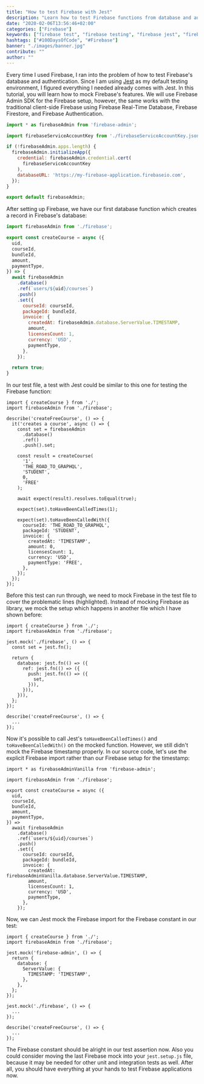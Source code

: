 ```yaml
---
title: "How to test Firebase with Jest"
description: "Learn how to test Firebase functions from database and authentication with Jest. Jest allows you to mock Firebase and its functions for integration and unit testing ..."
date: "2020-02-06T13:56:46+02:00"
categories: ["Firebase"]
keywords: ["firebase test", "firebase testing", "firebase jest", "firebase mock"]
hashtags: ["#100DaysOfCode", "#Firebase"]
banner: "./images/banner.jpg"
contribute: ""
author: ""
---
```


<Sponsorship />

Every time I used Firebase, I ran into the problem of how to test Firebase's database and authentication. Since I am using [Jest](https://jestjs.io/) as my default testing environment, I figured everything I needed already comes with Jest. In this tutorial, you will learn how to mock Firebase's features. We will use Firebase Admin SDK for the Firebase setup, however, the same works with the traditional client-side Firebase using Firebase Real-Time Database, Firebase Firestore, and Firebase Authentication.

```javascript
import * as firebaseAdmin from 'firebase-admin';

import firebaseServiceAccountKey from './firebaseServiceAccountKey.json';

if (!firebaseAdmin.apps.length) {
  firebaseAdmin.initializeApp({
    credential: firebaseAdmin.credential.cert(
      firebaseServiceAccountKey
    ),
    databaseURL: 'https://my-firebase-application.firebaseio.com',
  });
}

export default firebaseAdmin;
```

After setting up Firebase, we have our first database function which creates a record in Firebase's database:

```javascript
import firebaseAdmin from './firebase';

export const createCourse = async ({
  uid,
  courseId,
  bundleId,
  amount,
  paymentType,
}) => {
  await firebaseAdmin
    .database()
    .ref(`users/${uid}/courses`)
    .push()
    .set({
      courseId: courseId,
      packageId: bundleId,
      invoice: {
        createdAt: firebaseAdmin.database.ServerValue.TIMESTAMP,
        amount,
        licensesCount: 1,
        currency: 'USD',
        paymentType,
      },
    });

  return true;
}
```

In our test file, a test with Jest could be similar to this one for testing the Firebase function:

```javascript{6-9}
import { createCourse } from './';
import firebaseAdmin from './firebase';

describe('createFreeCourse', () => {
  it('creates a course', async () => {
    const set = firebaseAdmin
      .database()
      .ref()
      .push().set;

    const result = createCourse(
      '1',
      'THE_ROAD_TO_GRAPHQL',
      'STUDENT',
      0,
      'FREE'
    );

    await expect(result).resolves.toEqual(true);

    expect(set).toHaveBeenCalledTimes(1);

    expect(set).toHaveBeenCalledWith({
      courseId: 'THE_ROAD_TO_GRAPHQL',
      packageId: 'STUDENT',
      invoice: {
        createdAt: 'TIMESTAMP',
        amount: 0,
        licensesCount: 1,
        currency: 'USD',
        paymentType: 'FREE',
      },
    });
  });
});
```

Before this test can run through, we need to mock Firebase in the test file to cover the problematic lines (highlighted). Instead of mocking Firebase as library, we mock the setup which happens in another file which I have shown before:

```javascript{4-16}
import { createCourse } from './';
import firebaseAdmin from './firebase';

jest.mock('./firebase', () => {
  const set = jest.fn();

  return {
    database: jest.fn(() => ({
      ref: jest.fn(() => ({
        push: jest.fn(() => ({
          set,
        })),
      })),
    })),
  };
});

describe('createFreeCourse', () => {
  ...
});
```

Now it's possible to call Jest's `toHaveBeenCalledTimes()` and `toHaveBeenCalledWith()` on the mocked function. However, we still didn't mock the Firebase timestamp properly. In our source code, let's use the explicit Firebase import rather than our Firebase setup for the timestamp:

```javascript{1,20}
import * as firebaseAdminVanilla from 'firebase-admin';

import firebaseAdmin from './firebase';

export const createCourse = async ({
  uid,
  courseId,
  bundleId,
  amount,
  paymentType,
}) =>
  await firebaseAdmin
    .database()
    .ref(`users/${uid}/courses`)
    .push()
    .set({
      courseId: courseId,
      packageId: bundleId,
      invoice: {
        createdAt: firebaseAdminVanilla.database.ServerValue.TIMESTAMP,
        amount,
        licensesCount: 1,
        currency: 'USD',
        paymentType,
      },
    });
```

Now, we can Jest mock the Firebase import for the Firebase constant in our test:

```javascript{4-12}
import { createCourse } from './';
import firebaseAdmin from './firebase';

jest.mock('firebase-admin', () => {
  return {
    database: {
      ServerValue: {
        TIMESTAMP: 'TIMESTAMP',
      },
    },
  };
});

jest.mock('./firebase', () => {
  ...
});

describe('createFreeCourse', () => {
  ...
});
```

The Firebase constant should be alright in our test assertion now. Also you could consider moving the last Firebase mock into your `jest.setup.js` file, because it may be needed for other unit and integration tests as well. After all, you should have everything at your hands to test Firebase applications now.